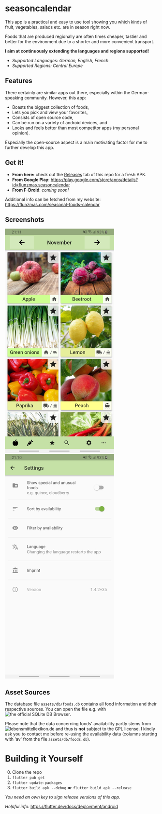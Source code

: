 # seasoncalendar

This app is a practical and easy to use tool showing you which kinds of fruit, vegetables, salads etc. are in season right now.

Foods that are produced regionally are often times cheaper, tastier and better for the environment due to a shorter and more convenient transport.

**I aim at continuously extending the languages and regions supported!**

- _Supported Languages: German, English, French_
- _Supported Regions: Central Europe_

## Features

There certainly are similar apps out there, especially within the German-speaking community. However, this app:

- Boasts the biggest collection of foods,
- Lets you pick and view your favorites,
- Consists of open source code,
- Can be run on a variety of android devices, and
- Looks and feels better than most competitor apps (my personal opinion).

Especially the open-source aspect is a main motivating factor for me to further develop this app.

## Get it!

- **From here:** check out the [Releases](https://github.com/Flunzmas/seasoncalendar/releases) tab of this repo for a fresh APK.
- **From Google Play**: https://play.google.com/store/apps/details?id=flunzmas.seasoncalendar
- **From F-Droid**: *coming soon!*

Additional info can be fetched from my website: https://flunzmas.com/seasonal-foods-calendar

## Screenshots

![scr1](assets/screenshots/scr1.jpg) ![scr2](assets/screenshots/scr2.jpg)

## Asset Sources

The database file `assets/db/foods.db` contains all food information and their respective sources. You can open the file e.g. with ![the official SQLite DB Browser](https://sqlitebrowser.org/).

Please note that the data concerning foods' availability partly stems from ![lebensmittellexikon.de](lebensmittellexikon.de) and thus is __not__ subject to the GPL license. I kindly ask you to contact me before re-using the availability data (columns starting with 'av' from the file `assets/db/foods.db`).

# Building it Yourself

0. Clone the repo
1. `flutter pub get`
2. `flutter update-packages`
3. `flutter build apk --debug` **or** `flutter build apk --release`

_You need an own key to sign release versions of this app._

_Helpful info:_ https://flutter.dev/docs/deployment/android
